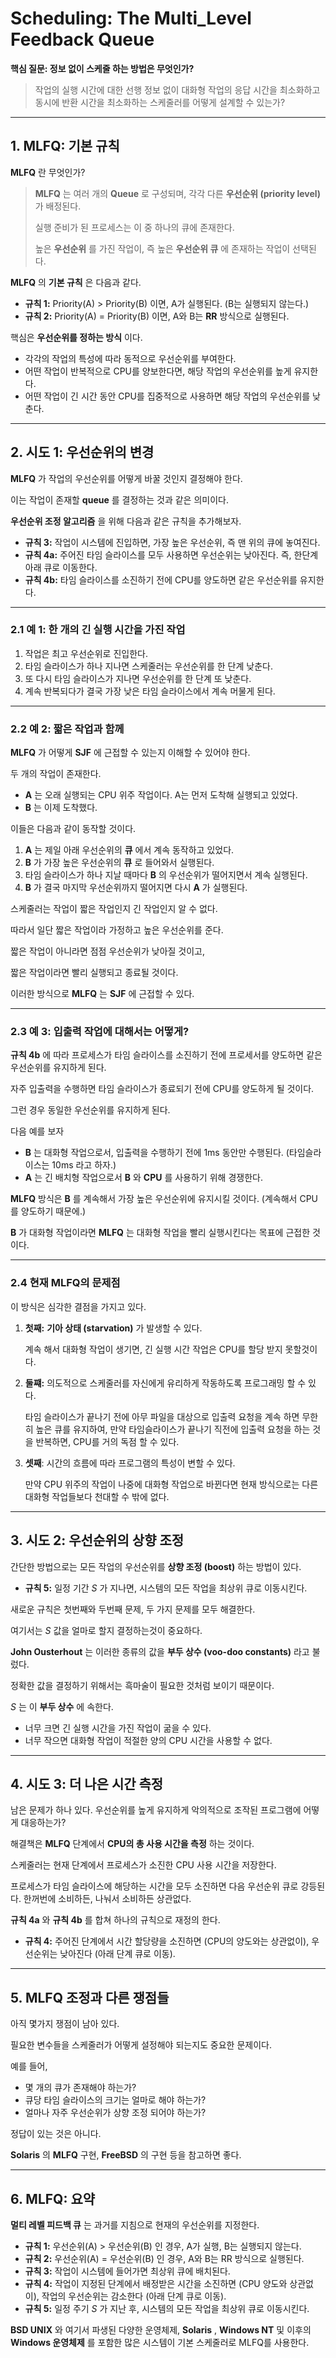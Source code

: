 # Scheduling: The Multi_Level Feedback Queue

**핵심 질문: 정보 없이 스케줄 하는 방법은 무엇인가?**

> 작업의 실행 시간에 대한 선행 정보 없이 대화형 작업의 응답 시간을 최소화하고 동시에 반환 시간을 최소화하는 스케줄러를 어떻게 설계할 수 있는가?

---

## 1. MLFQ: 기본 규칙

**MLFQ** 란 무엇인가?

> **MLFQ** 는 여러 개의 **Queue** 로 구성되며, 각각 다른 **우선순위 (priority level)** 가 배정된다.
>
> 실행 준비가 된 프로세스는 이 중 하나의 큐에 존재한다.
>
> 높은 **우선순위** 를 가진 작업이, 즉 높은 **우선순위 큐** 에 존재하는 작업이 선택된다.

**MLFQ** 의 **기본 규칙** 은 다음과 같다.

- **규칙 1:** Priority(A) > Priority(B) 이면, A가 실행된다. (B는 실행되지 않는다.)
- **규칙 2:** Priority(A) = Priority(B) 이면, A와 B는 **RR** 방식으로 실행된다.

핵심은 **우선순위를 정하는 방식** 이다.

- 각각의 작업의 특성에 따라 동적으로 우선순위를 부여한다.
- 어떤 작업이 반복적으로 CPU를 양보한다면, 해당 작업의 우선순위를 높게 유지한다.
- 어떤 작업이 긴 시간 동안 CPU를 집중적으로 사용하면 해당 작업의 우선순위를 낮춘다.

---

## 2. 시도 1: 우선순위의 변경

**MLFQ** 가 작업의 우선순위를 어떻게 바꿀 것인지 결정해야 한다.

이는 작업이 존재할 **queue** 를 결정하는 것과 같은 의미이다.

**우선순위 조정 알고리즘** 을 위해 다음과 같은 규칙을 추가해보자.

- **규칙 3:** 작업이 시스템에 진입하면, 가장 높은 우선순위, 즉 맨 위의 큐에 놓여진다.
- **규칙 4a:** 주어진 타임 슬라이스를 모두 사용하면 우선순위는 낮아진다. 즉, 한단계 아래 큐로 이동한다.
- **규칙 4b:** 타임 슬라이스를 소진하기 전에 CPU를 양도하면 같은 우선순위를 유지한다.

---

### 2.1 예 1: 한 개의 긴 실행 시간을 가진 작업

1. 작업은 최고 우선순위로 진입한다.
2. 타임 슬라이스가 하나 지나면 스케줄러는 우선순위를 한 단계 낮춘다.
3. 또 다시 타임 슬라이스가 지나면 우선순위를 한 단계 또 낮춘다.
4. 계속 반복되다가 결국 가장 낮은 타임 슬라이스에서 계속 머물게 된다.

---

### 2.2 예 2: 짧은 작업과 함께

**MLFQ** 가 어떻게 **SJF** 에 근접할 수 있는지 이해할 수 있어야 한다.

두 개의 작업이 존재한다.

- **A** 는 오래 실행되는 CPU 위주 작업이다. A는 먼저 도착해 실행되고 있었다.
- **B** 는 이제 도착했다.

이들은 다음과 같이 동작할 것이다.

1. **A** 는 제일 아래 우선순위의 **큐** 에서 계속 동작하고 있었다.
2. **B** 가 가장 높은 우선순위의 **큐** 로 들어와서 실행된다.
3. 타임 슬라이스가 하나 지날 때마다 **B** 의 우선순위가 떨어지면서 계속 실행된다.
4. **B** 가 결국 마지막 우선순위까지 떨어지면 다시 **A** 가 실행된다.

스케줄러는 작업이 짧은 작업인지 긴 작업인지 알 수 없다.

따라서 일단 짧은 작업이라 가정하고 높은 우선순위를 준다.

짧은 작업이 아니라면 점점 우선순위가 낮아질 것이고,

짧은 작업이라면 빨리 실행되고 종료될 것이다.

이러한 방식으로 **MLFQ** 는 **SJF** 에 근접할 수 있다.

---

### 2.3 예 3: 입출력 작업에 대해서는 어떻게?

**규칙 4b** 에 따라 프로세스가 타임 슬라이스를 소진하기 전에 프로세서를 양도하면 같은 우선순위를 유지하게 된다.

자주 입출력을 수행하면 타임 슬라이스가 종료되기 전에 CPU를 양도하게 될 것이다.

그런 경우 동일한 우선순위를 유지하게 된다.

다음 예를 보자

- **B** 는 대화형 작업으로서, 입출력을 수행하기 전에 1ms 동안만 수행된다. (타임슬라이스는 10ms 라고 하자.) 
- **A** 는 긴 배치형 작업으로서 **B** 와 **CPU** 를 사용하기 위해 경쟁한다.

**MLFQ** 방식은 **B** 를 계속해서 가장 높은 우선순위에 유지시킬 것이다. (계속해서 CPU를 양도하기 때문에.)

**B** 가 대화형 작업이라면 **MLFQ** 는 대화형 작업을 빨리 실행시킨다는 목표에 근접한 것이다.

---

### 2.4 현재 MLFQ의 문제점

이 방식은 심각한 결점을 가지고 있다.

1. **첫째:** **기아 상태 (starvation)** 가 발생할 수 있다.

   계속 해서 대화형 작업이 생기면, 긴 실행 시간 작업은 CPU를 할당 받지 못할것이다.

2. **둘쨰:** 의도적으로 스케줄러를 자신에게 유리하게 작동하도록 프로그래밍 할 수 있다.

   타임 슬라이스가 끝나기 전에 아무 파일을 대상으로 입출력 요청을 계속 하면 무한히 높은 큐를 유지하여, 만약 타임슬라이스가 끝나기 직전에 입출력 요청을 하는 것을 반복하면, CPU를 거의 독점 할 수 있다.

3. **셋째**: 시간의 흐름에 따라 프로그램의 특성이 변할 수 있다.

   만약 CPU 위주의 작업이 나중에 대화형 작업으로 바뀐다면 현재 방식으로는 다른 대화형 작업들보다 천대할 수 밖에 없다.

---

## 3. 시도 2: 우선순위의 상향 조정

간단한 방법으로는 모든 작업의 우선순위를 **상향 조정 (boost)** 하는 방법이 있다.

- **규칙 5:** 일정 기간 *S* 가 지나면, 시스템의 모든 작업을 최상위 큐로 이동시킨다.

새로운 규칙은 첫번째와 두번째 문제, 두 가지 문제를 모두 해결한다.

여기서는 *S* 값을 얼마로 할지 결정하는것이 중요하다.

**John Ousterhout** 는 이러한 종류의 값을 **부두 상수 (voo-doo constants)** 라고 불렀다.

정확한 값을 결정하기 위해서는 흑마술이 필요한 것처럼 보이기 때문이다.

*S* 는 이 **부두 상수** 에 속한다.

- 너무 크면 긴 실행 시간을 가진 작업이 굶을 수 있다.
- 너무 작으면 대화형 작업이 적절한 양의 CPU 시간을 사용할 수 없다.

---

## 4. 시도 3: 더 나은 시간 측정

남은 문제가 하나 있다. 우선순위를 높게 유지하게 악의적으로 조작된 프로그램에 어떻게 대응하는가?

해결책은 **MLFQ** 단계에서 **CPU의 총 사용 시간을 측정** 하는 것이다.

스케줄러는 현재 단계에서 프로세스가 소진한 CPU 사용 시간을 저장한다.

프로세스가 타임 슬라이스에 해당하는 시간을 모두 소진하면 다음 우선순위 큐로 강등된다. 한꺼번에 소비하든, 나눠서 소비하든 상관없다.

**규칙 4a** 와 **규칙 4b** 를 합쳐 하나의 규칙으로 재정의 한다.

- **규칙 4:** 주어진 단계에서 시간 할당량을 소진하면 (CPU의 양도와는 상관없이), 우선순위는 낮아진다 (아래 단계 큐로 이동).

---

## 5. MLFQ 조정과 다른 쟁점들

아직 몇가지 쟁점이 남아 있다.

필요한 변수들을 스케줄러가 어떻게 설정해야 되는지도 중요한 문제이다.

예를 들어,

- 몇 개의 큐가 존재해야 하는가?
- 큐당 타임 슬라이스의 크기는 얼마로 해야 하는가?
- 얼마나 자주 우선순위가 상향 조정 되어야 하는가?

정답이 있는 것은 아니다.

**Solaris** 의 **MLFQ** 구현, **FreeBSD** 의 구현 등을 참고하면 좋다.

---

## 6. MLFQ: 요약

**멀티 레벨 피드백 큐** 는 과거를 지침으로 현재의 우선순위를 지정한다.

- **규칙 1:** 우선순위(A) > 우선순위(B) 인 경우, A가 실행, B는 실행되지 않는다.
- **규칙 2:** 우선순위(A) = 우선순위(B) 인 경우, A와 B는 RR 방식으로 실행된다.
- **규칙 3:** 작업이 시스템에 들어가면 최상위 큐에 배치된다.
- **규칙 4:** 작업이 지정된 단계에서 배정받은 시간을 소진하면 (CPU 양도와 상관없이), 작업의 우선순위는 감소한다 (아래 단계 큐로 이동).
- **규칙 5:** 일정 주기 *S* 가 지난 후, 시스템의 모든 작업을 최상위 큐로 이동시킨다.

**BSD UNIX** 와 여기서 파생된 다양한 운영체제, **Solaris** , **Windows NT** 및 이후의 **Windows 운영체제** 를 포함한 많은 시스템이 기본 스케줄러로 MLFQ를 사용한다.


